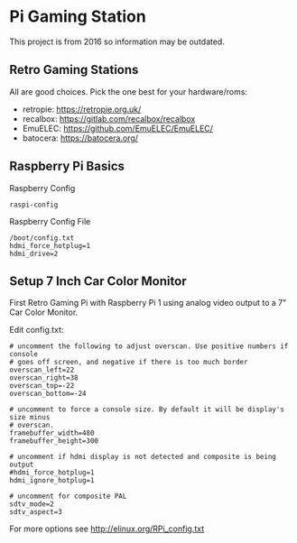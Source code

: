 # Pi Gaming Station

This project is from 2016 so information may be outdated.

## Retro Gaming Stations

All are good choices. Pick the one best for your hardware/roms:

- retropie: <https://retropie.org.uk/>
- recalbox: <https://gitlab.com/recalbox/recalbox>
- EmuELEC: <https://github.com/EmuELEC/EmuELEC/>
- batocera: <https://batocera.org/>

## Raspberry Pi Basics

Raspberry Config

```shell
raspi-config
```

Raspberry Config File

```shell
/boot/config.txt
hdmi_force_hotplug=1
hdmi_drive=2
```

## Setup 7 Inch Car Color Monitor

First Retro Gaming Pi with Raspberry Pi 1 using analog video output to a 7" Car Color Monitor.

Edit config.txt:

```shell
# uncomment the following to adjust overscan. Use positive numbers if console
# goes off screen, and negative if there is too much border
overscan_left=22
overscan_right=38
overscan_top=-22
overscan_bottom=-24

# uncomment to force a console size. By default it will be display's size minus
# overscan.
framebuffer_width=480
framebuffer_height=300

# uncomment if hdmi display is not detected and composite is being output
#hdmi_force_hotplug=1
hdmi_ignore_hotplug=1

# uncomment for composite PAL
sdtv_mode=2
sdtv_aspect=3
```

For more options see <http://elinux.org/RPi_config.txt>
